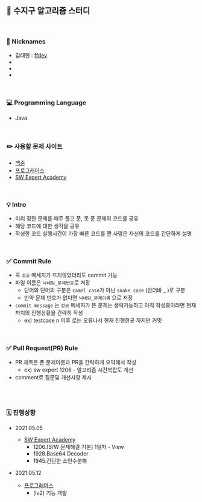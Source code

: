 ## 🎯 수지구 알고리즘 스터디


</br>

### 👋 Nicknames
  - 김태현 : [ffdev](https://github.com/ffolabear)
  - 
  - 
  -

</br> 

  
### 💻 Programming Language
  - Java

</br>

### ✏️ 사용할 문제 사이트 

  * [백준](https://www.acmicpc.net/)
  * [프로그래머스](https://programmers.co.kr/)
  * [SW Expert Academy](https://swexpertacademy.com/main/main.do)
  

 </br>

   
### 💡 Intro

   * 미리 정한 문제를 매주 풀고 푼, 못 푼 문제의 코드를 공유
   * 해당 코드에 대한 생각을 공유
   * 작성한 코드 실행시간이 가장 빠른 코드를 짠 사람은 자신의 코드를 간단하게 설명
    
</br>
    
### ✅ Commit Rule
   * 꼭 `성공` 메세지가 뜨지않았더라도 commit 가능
   * 파일 이름은 `닉네임_문제번호`로 저장
     + 단어와 단어의 구분은 `camel case`가 아닌 `snake case` (언더바 _ )로 구분
     + 만약 문제 번호가 없다면 `닉네임_문제이름` 으로 저장
   * `commit message` 는 `성공` 메세지가 뜬 문제는 생략가능하고 아직 작성중이라면 현재까지의 진행상황을 간략히 작성 
     + ex) testcase n 이후 로는 오류나서 현재 진행한곳 까지만 커밋

</br>


### ✅ Pull Request(PR) Rule

   * PR 제목은 푼 문제이름과 PR을 간략하게 요약해서 작성
     + ex) sw expert 1206 - 알고리즘 시간복잡도 개선
   * comment로 질문및 개선사항 제시
   
</br></br>


### 🗓 진행상황
  * 2021.05.05
    *  [SW Expert Academy](https://swexpertacademy.com/main/main.do)
        + 1206.[S/W 문제해결 기본] 1일차 - View
        + 1928.Base64 Decoder
        + 1945.간단한 소인수분해

  * 2021.05.12
    *   [프로그래머스](https://programmers.co.kr/)
        + (lv2) 기능 개발 


</br></br>

